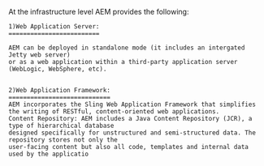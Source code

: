 At the infrastructure level AEM provides the following:
    
    1)Web Application Server: 
    =========================
    
    AEM can be deployed in standalone mode (it includes an intergated Jetty web server) 
    or as a web application within a third-party application server (WebLogic, WebSphere, etc).
    
    
    2)Web Application Framework: 
    ============================
    AEM incorporates the Sling Web Application Framework that simplifies
    the writing of RESTful, content-oriented web applications.
    Content Repository: AEM includes a Java Content Repository (JCR), a type of hierarchical database
    designed specifically for unstructured and semi-structured data. The repository stores not only the 
    user-facing content but also all code, templates and internal data used by the applicatio
